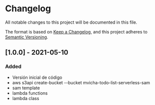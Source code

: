# Changelog
All notable changes to this project will be documented in this file.

The format is based on [Keep a
Changelog](https://keepchangelog.com/en/1.0.0/),
and this project adheres to [Semantic
Versioning](https://semver.org/spec/v2.0.0.html).

## [1.0.0] - 2021-05-10
### Added
- Versión inicial de código
- aws s3api create-bucket --bucket mvicha-todo-list-serverless-sam
- sam template
- lambda functions
- lambda class

